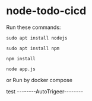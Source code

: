 # node-todo-cicd

Run these commands:


`sudo apt install nodejs`


`sudo apt install npm`


`npm install`

`node app.js`

or Run by docker compose

test
--------AutoTrigeer--------

